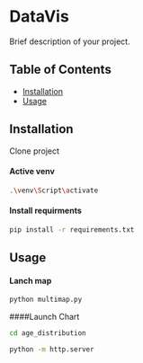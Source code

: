 # DataVis


Brief description of your project.

## Table of Contents

- [Installation](#installation)
- [Usage](#usage)

## Installation

Clone project
#### Active venv
```bash
.\venv\Script\activate
```

#### Install requirments
```bash
pip install -r requirements.txt
```

## Usage


#### Lanch map
```bash
python multimap.py
```

####Launch Chart
```bash
cd age_distribution
```
```bash
python -m http.server
```



